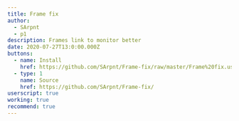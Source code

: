 ```yaml
---
title: Frame fix
author:
  - SArpnt
  - p1
description: Frames link to monitor better
date: 2020-07-27T13:0:00.000Z
buttons:
  - name: Install
    href: https://github.com/SArpnt/Frame-fix/raw/master/Frame%20fix.user.js
  - type: 1
    name: Source
    href: https://github.com/SArpnt/Frame-fix/
userscript: true
working: true
recommend: true
---
```

